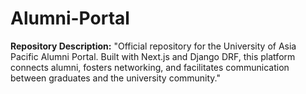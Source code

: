 # Alumni-Portal
**Repository Description:**   "Official repository for the University of Asia Pacific Alumni Portal. Built with Next.js and Django DRF, this platform connects alumni, fosters networking, and facilitates communication between graduates and the university community."
